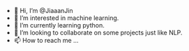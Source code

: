 - 👋 Hi, I’m @JiaaanJin
- 👀 I’m interested in machine learning.
- 🌱 I’m currently learning python.
- 💞️ I’m looking to collaborate on some projects just like NLP.
- 📫 How to reach me ...

<!---
JiaaanJin/JiaaanJin is a ✨ special ✨ repository because its `README.md` (this file) appears on your GitHub profile.
You can click the Preview link to take a look at your changes.
--->
